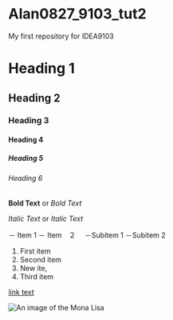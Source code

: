# Alan0827_9103_tut2

My first repository for IDEA9103

# Heading 1 
## Heading 2 
### Heading 3
#### Heading 4
##### Heading 5
###### Heading 6

**Bold Text** or _Bold Text_

*Italic Text* or _Italic Text_

－ Item 1
－ Item　２
　－Subitem 1
  －Subitem 2

  1. First item
  2. Second item
  1. New ite,
  1. Third item

 [link text](https://www.google.com)

 ![An image of the Mona Lisa](readmeImages/Mona_Lisa_by_Leonardo_da_Vinci_500_x_700.jpg)